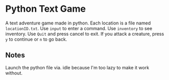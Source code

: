 # Python Text Game
 A text adventure game made in python.
 Each location is a file named `locationID.txt`.
 Use `input` to enter a command.
 Use `inventory` to see inventory.
 Use `Quit` and press cancel to exit.
 If you attack a creature, press `y` to continue or `n` to go back.

## Notes
 Launch the python file via. idle because I'm too lazy to make it work without.

